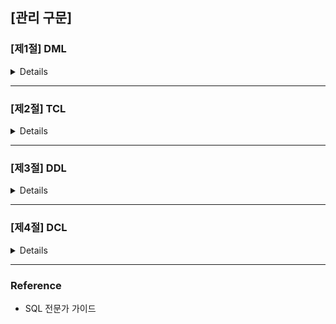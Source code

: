 ## [관리 구문]

### [제1절] DML

<details>
  
  #### ✔ DML (Data Manipulation Language)?
  
  : DML을 사용하면 테이블에 데이터를  입력, 수정, 삭제할 수 있다.

  > INSERT, UPDATE, DELETE, MERGE
 </br>

  #### ✔ INSERT

  INSERT 문을 통해 테이블에 데이터를 삽입할 수 있음

  1. **단일행 INSERT 문**

  ```SQL
  INSERT INTO 테이블명 [(칼럼1, 칼럼2, ...)] VALUES (값1, 값2, ...);
  ```

  - INTO 절의 칼럼명과 VALUES 절의 값을 **1:1 매핑하여 기술**
  - INTO 절에 기술하지 않은 칼럼은 Default로 NULL (단, NOT NULL 혹은 Primary Key 제약이 있다면 오류 발생)
  </br>

  ```SQL
  INSERT
    INTO PLAYER (PLAYER_ID, PLAYER_NAME, TEAM_ID, POSITION, HEIGHT, WEIGHT, BACK_NO)
  VALUES ('2002007', '박지성', 'K07', 'MF', 178, 73, 7);
  ```
  | PLAYER_ID | PLAYER_NAME | TEAM_ID | E_PLAYER_NAME | NICKNAME | JOIN_YYYY | POSITION | BACK_NO | NATION | BIRTH_DATE | SOLAR | HEIGHT | WEIGHT |
  |:---------:|:-----------:|:-------:|:-------------:|:--------:|:---------:|:--------:|:-------:|:------:|:----------:|:-----:|:------:|:------:|
  |  2002007  |    박지성   |   K07   |               |          |           |    MF    |    7    |        |            |       |   178  |   73   |
  </br>

  ```SQL
  INSERT
    INTO PLAYER -- INTO 절에 칼럼명을 지정하지 않는 경우, 테이블에 정의된 칼럼 순서대로 VALUES절에 모든 값을 기술해야함
  VALUES ('2002010', '이청용', 'K07', '', 'BlueDragon', '2002', 'MF', '17', NULL, NULL, '1', 180, 69);
  ```
  | PLAYER_ID | PLAYER_NAME | TEAM_ID | E_PLAYER_NAME |  NICKNAME  | JOIN_YYYY | POSITION | BACK_NO | NATION | BIRTH_DATE | SOLAR | HEIGHT | WEIGHT |
  |:---------:|:-----------:|:-------:|:-------------:|:----------:|:---------:|:--------:|:-------:|:------:|:----------:|:-----:|:------:|:------:|
  |  2002007  |    박지성   |   K07   |               |            |           |    MF    |    7    |        |            |       |   178  |   73   |
  |  2002010  |    이청용   |   K07   |               | BlueDragon |    2002   |    MF    |    17   |        |            |   1   |   180  |   69   |
  </br>


  2. **서브 쿼리를 이요한 다중 행 INSERT 문**

  ```SQL
  INSERT INTO 테이블명[(칼럼1, 칼럼2, ...)] 
  서브쿼리;
  ```

  ```SQL
  INSERT
    INTO TEAM (TEAM_ID, REGION_NAME, TEAM_NAME, ORIG_YYYY, STADIUM_ID)
  SELECT REPLACE(TEAM_ID, 'K', 'A') AS TEAM_ID
       , REGION_NAME, REGION_NAME || '올스타' AS TEAM_NAME
       , 2019 AS ORIG_YYYY, STADIUM_ID
    FROM TEAM
   WHERE REGION_NAME IN ('성남', '인천'); 
  ```
  </br>

  #### ✔ UPDATE

  데이터를 수정해야하는 상황 발생 시, UPDATE 문을 통해 데이터를 수정

  ```SQL
  UPDATE 테이블명
    SET 수정할 칼럼명1 = 수정될 새로운 값1
     [, 수정할 칼럼명2 = 수정될 새로운 값2]
     [, ...]
  [WHERE 수정 대상 식별 조건식]
  ```

  - SET 절에는 수정할 칼럼명과 해당 칼럼에 수정될 값 기술
  - WHERE 절에는 수정대상이 될 행을 식별할 수 있도록 조건식 기술. (단, WHERE 절 사용안할 시 테이블의 전체 데이터가 수정됨)
  </br>

  ```SQL
  UPDATE PLAYER
    SET BACKNO = 99;
  -- WHERE 절이 없으므로, 일괄적으로 99로 수정


  UPDATE PLAYER
    SET POSITION = 'MF'
  WHERE POSITION IS NULL;


  -- 단일행 서브쿼리
  UPDATE TEAM A
    SET A.ADDRESS = (SELECT X.ADDRESS
                       FROM STATIUM X
                      WHERE X.HOMETEAM_ID = A.TEAM_ID)
  WHERE A.ORIG_YYYY > 2000;


  -- 다중 서브쿼리
  UPDATE STADIUM A
    SET (A.DDD, A.TEL) = (SELECT X.DDD, X.TEL -- 다중 칼럼 서브쿼리
                            FROM TEAM X
                           WHERE X.TEAM_ID = A.HOMETEAM_ID);
  WHERE EXISTS (SELECT 1 -- 다중행 서브쿼리, 연관 서브쿼리
                  FROM TEAM X
                WHERE X.TEAM_ID = A.HOMETEAM_ID);
  ``` 
  </br>

  #### ✔ DELETE

  테이블에 저장된 데이터가 더 이상 필요 없게 됐을 경우, DELETE 문을 통해 데이터 삭제 수행

  ```SQL
  DELETE [FROM] 테이블명
  [WHERE 삭제 대상 식별 조건식];
  ```

  - WHERE 절 사용 안할 시 테이블의 전체 데이터가 삭제됨.
  </br>

  ```SQL
  -- 전체 데이터 삭제
  DELETE FROM PLAYER;


  -- 다중행 서브쿼리
  DELETE PLAYER
  WHERE TEAM_ID IN (SELECT TEAM_ID
                      FROM PLAYER
                    GROUP BY TEAM_ID
                      HAVING COUNT(*) <= 10);
  ```
  </br>

  #### ✔ MERGE

  새로운 행을 입력하거나, 기존 행을 수정하는 작업을 한 번에 할 수 있음  

  ```SQL
  MERGE
   INTO 타겟 테이블명
  USING 소스 테이블명
     ON (조인 조건식)
   WHEN MATCHED THEN -- 조인에 성공한 행들
    UPDATE
      SET 수정할 칼럼명1 = 수정될 새로운 값1
        [,수정할 칼럼명2 = 수정될 새로운 값2, ...]
   WHEN NOT MATCHED THEN -- 조인에 실패한 행들
    INSERT [(칼럼1, 칼럼2, ...)]
    VALUES (값1, 값2, ...);
  ```

  ```SQL
  MERGE
    INTO TEAM T
   USING TEAM_TMP S
      ON (T.TEAM_ID = S.TEAM_ID)
    WHEN MATCHED THEN
      UPDATE
        SET T.REGION_NAME = S.REGION_NAME
          , T.TEAM_NAME = S.TEAM_NAME
          , T.DDD = S.DDD
          , T.TEL = S.TEL
    WHEN NOT MATCHED THEN
      INSERT (T.TEAM_ID, T.REGION_NAME, T.TEAM_NAME, T.STADIUM_ID, T.DDD, T.TEL)
      VALUES (S.TEAM_ID, S.REGION_NAME, S.TEAM_NAME, S.STADIUM_ID, S.DDD, S.TEL);


  -- USING 절에 서브쿼리 사용 예시
  MERGE
    INTO TEAM T
   USING (SELECT * FROM TEAM_TMP WHERE REGION_NAME IN('성남', '부산', '대구', '전주')) S
      ON (T.TEAM_ID = S.TEAM_ID)
    WHEN MATCHED THEN
      UPDATE
        SET T.REGION_NAME = S.REGION_NAME
          , T.TEAM_NAME = S.TEAM_NAME
          , T.DDD = S.DDD
          , T.TEL = S.TEL
    WHEN NOT MATCHED THEN
      INSERT (T.TEAM_ID, T.REGION_NAME, T.TEAM_NAME, T.STADIUM_ID, T.DDD, T.TEL)
      VALUES (S.TEAM_ID, S.REGION_NAME, S.TEAM_NAME, S.STADIUM_ID, S.DDD, S.TEL);
  ```
  </br>

  #### ✔ DDL VS DML?
  
  ```TEXT
  - DDL : 데이터 구조의 변경이 DDL 명령어 수행 완료후 즉시 반영
  
  - DML : 데이터 변경사항을 테이블에 영구적으로 변경하기 위해 COMMIT 필요
    (SQL Server는 AUTO COMMIT으로 즉시 반영됨)
  ```

</details>

---

### [제2절] TCL

<details>

#### ✔ TCL (Transaction Control Language)?

: TCL문을 사용하면 데이터베이스의 논리적 연산 단위인 트랜잭션을 제어할 수 있다.

> COMMIT, ROLLBACK, SAVEPOINT
</br>

#### ✔ 트랜잭션?

- 데이터베이스의 논리적 연산단위.
- 분할할 수 없는 최소의 단위이므로 `전부 적용하거나 전부 취소한다.`
 </br>

#### ✔ 트랜잭션 특징

1. **원자성** (`A`tomicity)

: 트랜잭션에서 정의된 연산들은 모두 성공적으로 실행되거나 전혀 실행되지 않은 상태로 남아 있어야함 (all or nothing)

2. **일관성** (`C`onsistency)

: 트랜잭션이 실행되기 전에 데이터베이스의 내용에 잘못이 없다면, 실행 후에도 데이터베이스의 내용에 잘못이 있으면 안 됨

3. **고립성** (`I`solation)

: 트랜잭션이 실행되는 도중에 다른 트랜잭션의 영향을 받아 잘못된 결과를 만들면 안됨

4. **지속성** (`D`urability)

: 트랜잭션이 성공적으로 수행된다면, 갱신된 데이터베이스의 내용은 영구적으로 저장되어야 함
</br>
</br>

#### ✔ COMMIT

: INSERT, UPDATE, DELETE 한 데이터에 대해 전혀 문제가 없다고 판단됐을 경우, COMMIT 명령어를 통해 트랜잭션 완료 가능.

```TEXT
[COMMIT 이나 ROLLBACK 이전의 데이터 상태]

- 데이터의 변경을 취소해 이전 상태로 복구 가능
- 현재 사용자는 SELECT 문장으로 결과 확인 가능
- 다른 사용자는 현재 사용자가 수행한 명령의 결과를 볼 수 없음
- 변경된 행은 잠금(LOCK)이 설정돼서 다른 사용자가 변경할 수 없음


[COMMIT 이나 ROLLBACK 이후의 데이터 상태]

- 데이터에 대한 변경 사항이 데이터베이스에 반영
- 이전 데이터는 영원히 잃어버림
- 모든 사용자는 결과를 볼 수 있음
- 관련된 행에 대한 잠금(LOCK)이 풀리고, 다른 사용자들이 행 조작 가능
```

```SQL
/*
ORACLE VER.
*/
INSERT
  INTO PLAYER (PLAYER_ID, TEAM_ID, PLAYER_NAME, POSITION, HEIGHT, WEIGHT, BACK_NO)
VALUES ('19970925', 'K02', '이운재', 'GK', 182, 82, 1);
-- 1개의 행이 만들어졌습니다.

COMMIT;
-- 커밋이 완료되었습니다.

UPDATE PLAYER SET HEIGHT = 100;
-- 100 행이 갱신됐습니다.

COMMIT;
-- 커밋이 완료되었습니다.

DELETE FROM PLAYER;
-- 481 행이 삭제됐습니다.

COMMIT;
-- 커밋이 완료됐습니다.

/*
SQL SERVER VER.
- 기본적으로 AUTO COMMIT 모드. 
- 성공시 COMMIT, 실패시 ROLLBACK
*/
INSERT
  INTO PLAYER (PLAYER_ID, TEAM_ID, PLAYER_NAME, POSITION, HEIGHT, WEIGHT, BACK_NO)
VALUES ('19970925', 'K02', '이운재', 'GK', 182, 82, 1);
-- 1개의 행이 영향을 받음

UPDATE PLAYER SET HEIGHT = 100;
-- 481개 행이 영향을 받음

DELETE FROM PLAYER; -- AUTO COMMIT
-- 481개 행이 영향을 받음
```
 </br>

#### ✔ ROLLBACK

: INSERT, UPDATE, DELETE 한 데이터에 대해 `COMMIT 이전`에는 변경 사항 취소 가능

```SQL
/*
ORACLE VER.
*/
INSERT
  INTO PLAYER (PLAYER_ID, TEAM_ID, PLAYER_NAME, POSITION, HEIGHT, WEIGHT, BACK_NO)
VALUES ('19970925', 'K02', '이운재', 'GK', 182, 82, 1);
-- 1개의 행이 만들어졌습니다.
ROLLBACK;
-- 롤백이 완료되었습니다.


UPDATE PLAYER SET HEIGHT = 100;
-- 100 행이 갱신됐습니다.
ROLLBACK;
-- 롤백이 완료되었습니다.


DELETE FROM PLAYER;
-- 481 행이 삭제됐습니다.
ROLLBACK;
-- 커밋이 완료됐습니다.



/*
SQL SERVER VER.
- 기본적으로 AUTO COMMIT 모드이므로, ROLLBACK을 수행하기 위해는 명시적으로 트랜잭션 선언해야함
*/
BEGIN TRAN

INSERT
  INTO PLAYER (PLAYER_ID, TEAM_ID, PLAYER_NAME, POSITION, HEIGHT, WEIGHT, BACK_NO)
VALUES ('19970925', 'K02', '이운재', 'GK', 182, 82, 1);
-- 1개의 행이 영향을 받음

ROLLBACK;
-- 명령이 완료되었습니다.
```
 </br>

#### ✔ SAVEPOINT

: 저장점을 정의하면 ROLLBACK 할 때 현 시점 ~ SAVEPOINT 까지 트랜잭션의 일부만 롤백 가능

```SQL
-- ORACLE VER.
SAVEPOINT SVPT1;
ROLLBACK TO SVPT1;


-- SQL SERVER VER.
SAVE TRANSACTION SVTR1;
ROLLBACK TRANSACTION SVTR1;
```

<img src="./src/rollback.PNG" alt="rollback 원리(oracle 기준)">

</details>

---

### [제3절] DDL

<details>

#### ✔ DDL (Data Definition Language)?

: DDL을 사용하면 테이블을 포함한 데이터베이스 객체의 구조를 정의할 수 있다. 

> CREATE TABLE, ALTER TABLE, DROP TABLE
 </br>

#### ✔ CREATE

```SQL
CREATE TABLE 테이블명 (
    칼럼명1   데이터유형  [기본값]  [NOT NULL]
  , 칼럼명2   데이터유형  [기본값]  [NOT NULL]
  , 칼럼명3   데이터유형  [기본값]  [NOT NULL]
);


-- CTAS (Create Table ~ As Select ~) 방법으로 테이블 생성.
-- ORACLE VER.
CREATE TABLE TEAM_TEMP AS SELECT * FROM TEAM;

-- SQL SERVER VER.
SELECT * INTO TEAM_TEMP FROM TEAM;
```

- 테이블명은 객체를 의미할 수 있는 적절한 이름 사용 + 중복 불가능
- 한 테이블 내에서는 칼럼명 중복 불가능 (다른 테이블의 칼럼 이름과는 같을 수 있음, 대체로 기본키와 외래키 관계)
- A-Z, a-z, 0-9, _, $, # 문자만 허용
 </br>

1. **제약조건?**

: 사용자가 원하는 조건의 데이터만 유지하기 위해 테이블의 특정 칼럼에 설정하는 제약
</br>`데이터의 무결성을 유지하기 위함`
</br>
 </br>

2. **제약조건 종류**
  1. **PRIMARY KEY (기본키)** : 테이블에 저장된 행 데이터를 고유하게 식별하기 위한 기본키 정의
    > 기본키 제약 = NOT NULL & UNIQUE
  
  </br>

  2. **UNIQUE (고유키)** : 테이블에 저장된 행 데이터를 고유하게 식별하기 위한 고유키 정의. *NULL은 고유키 제약 대상 아님. NULL 가능*
  </br>
  
  3. **NOT NULL** : NULL 값 입력 금지.
    > NULL의 의미 = '아직 정의되지 않은 값' 혹은 '아직 데이터가 입력되지 않은 경우로 공백, 숫자와는 전혀 다른 값이다.
  
  </br>

  4. **CHECK** : 입력할 수 있는 값의 범위 제한. TRUE or FALSE로 평가가능한 논리식 지정
  </br>

  5. **FOREIGN KEY (외래키)** : 관계형 데이터베이스에서 테이블 간의 관계를 정의하기 위해 기본키를 다른 테이블의 외래키로 복사하는 경우 생성됨. 
    > 외래키 지정시, 참조 무결성 제약 옵션 선택 가능
  
  </br>

3. **생성된 테이블 구조 확인**

```SQL
-- ORACLE VER.
DESCRIBE PLAYER;


-- SQL SERVER VER.
exec sp_help 'dbo.PLAYER'
go
```
</br>

#### ✔ ALTER TABLE

: 칼럼을 추가/삭제하거나 제약조건을 추가/삭제하는 작업

1. **ADD COLUMN**

: 기존 테이블에 필요한 칼럼을 추가하는 명령어
  
  ```SQL
  -- ORACLE VER.
  ALTER TABLE 테이블명
        ADD ( 추가할 칼럼명1    데이터 유형   [기본값]    [NOT NULL],
              [추가할 칼럼명2    데이터 유형   [기본값]    [NOT NULL]
              , ...]);
   ALTER TABLE PLAYER ADD (ADDRESS VARCHAR2(80));

  -- SQL SERVER VER.
  ALTER TABLE 테이블명
        ADD   추가할 칼럼명1    데이터유형    [기본값]    [NOT NULL]
           [, 추가할 칼럼명2    데이터유형    [기본값]    [NOT NULL]
           , ...];
   ALTER TABLE PLAYER ADD ADDRESS VARCHAR(80);
  ```
  </br>


2. **DROP COLUMN**

: 기존 테이블에 필요없는 칼럼을 삭제. 한 번 삭제된 칼럼은 복구할 수 없음
  
  ```SQL
  -- ORACLE VER.
  ALTER TABLE 테이블명 DROP (삭제할 칼럼명1 [, 삭제할 칼럼명2, ... ]);
   ALTER TABLE PLAYER DROP (ADDRESS);

  -- SQL SERVER VER.
  ALTER TABLE PLAYER DROP (ADDRESS);
   ALTER TABLE PLAYER DROP COLUMN ADDRESS;
  ```
  </br>

3. **MODIFY COLUMN**

: 테이블에 존재하는 칼럼에 대해 ALTER TABLE 명령을 이용해 칼럼의 데이터 유형, 디폴트 값, NOT NULL 제약조건에 대한 변경을 포함. (테이블의 칼럼 정의를 변경하는 명령어)
  
  ```SQL
  -- ORACLE VER.
  ALTER TABLE 테이블명
      MODIFY (칼럼명1    데이터유형    [기본값]    [NOT NULL]
           [, 칼럼명2    데이터유형    [기본값]    [NOT NULL]
            , ...]);
   ALTER TABLE TEAM_TEMP MODIFY (ORIG_YYYY VARCHAR(8) DEFAULT '20020129' NOT NULL);

  -- SQL SERVER VER.
  ALTER TABLE 테이블명 ALTER COLUMN   칼럼명  데이터 유형   [NOT NULL];
  ALTER TABLE TEAM_TEMP ALTER COLUMN ORIG_YYYY VARCHAR(8) NOT NULL;
  ALTER TABLE TEAM_TEMP ADD CONTRANT DF_ORIG_YYYY DEFAULT '20020129' FOR ORIG_YYYY;
  ```
  </br>

4. **RENAME COLUMN**

: 칼럼명을 어떤 이유로 불가피하게 변경해야하는 경우 (일부 DBMS에서만 지원)
  
  ```SQL
  -- ORACLE VER.
  -- ADD, DEOP 처럼 ANSI/ISO에 명시된 기능이 아닌, Oracle 등 일부 DBMS에서만 지원함
  ALTER TABLE 테이블명 RENAME COLUMN 기존 칼럼명 TO 새로운 칼럼명;
  ALTER TABLE PLAYER COLUMN PLAYER_ID TO TEMP_ID;
  -- SQL SERVER VER.
  sp_rename '기존 칼럼명', '새로운 칼럼명', 'COLUMN';
  sp_rename 'dbo.PLAYER.PLAYER_ID', 'TEMP_ID', 'COLUMN';
  ```
  </br>

5. **DROP CONSTRAINT**

: 테이블 생성 시 부여했던 제약조건을 삭제하는 명령어
  
  ```SQL
  -- ORACLE, SQL SERVER 문법 동일
  ALTER TABLE 테이블명 DROP CONSTRAINT 제약조건명;


  ALTER TABLE PLAYER DROP CONSTRAINT PLAYER_FK;
  ```
  </br>

6. **ADD CONSTRAINT**
  
: 테이블 생성 이후에 필요에 의해 제약조건 추가하는 명령어
`참조 제약조건 추가시, 참조 무결성 옵션에 따라 실수에 의한 테이블 삭제나 데이터 삭제를 방지할 수 있음`

  ```SQL
  -- ORACLE, SQL SERVER 문법 동일
  ALTER TABLE 테이블명 ADD CONSTRAINT 제약조건명 제약조건 (칼럼명)
  
  
  ALTER TABLE PLAYER ADD CONSTRAINT PLAYER_FK FOREIGN KEY (TEAM_ID) REFERENCES TEAM(TEAM_ID);
  ```
 </br>

#### ✔ RENAME

: 테이블의 이름을 변경하는 명령어

```SQL
-- ORACLE VER.
RENAME 기존테이블명 TO 새로운 테이블명;

RENAME TEAM TO TEAM_BACKUP;


-- SQL SERVER VER.
sp_rename '기존테이블명', '새로운테이블명';

sp_rename 'dbo.team','TEAM_BACKUO';
```
</br>

#### ✔ DROP

: 불필요한 테이블을 삭제하는 명령어

```SQL
-- ORACLE, SQL SERVER 문법 동일
DROP TABLE 테이블명 [CASCADE CONTRAINT]; -- CASCADE CONTRAINT 옵션 : 해당 테이블과 관계가 있었던 참조되는 제약조건도 삭제함을 의미

DROP TABLE PLAYER;
```
</br>

#### ✔ TRUNCATE

: 테이블이 삭제되는것은 아니지만, 해당 테이블에 들어있던 모든 행 제거 및 공간을 재 사용하도록 하는 명령어

```SQL
-- ORACLE, SQL SERVER 문법 동일
TRUNCATE TABLE 테이블명;

TRUNCATE TABLE PLAYER;
```
</br>

#### ✔ DELETE vs TRUNCATE vs DROP

```BASH
- DELETE : 데이터는 지워지지만, 테이블 저장했던 메모리는 지워지지 않음. 원하는 데이터만 지울 수 있으며 ROLLBACK 가능

- TRUNCATE : 테이블은 삭제하지 않고 데이터만 지워진다. 하지만 테이블을 저장했던 메모리는 지워지며, ROLLBACK 불가

- DROP : 테이블 메모리, 데이터 모두 삭제하며, ROLLBACK 불가
```

</details>

---

### [제4절] DCL

<details>

#### ✔ DCL (Data Definition Language)?

: 유저를 생성하고 권한을 제어할 수 있는 명령어
</br>
</br>

#### ✔ 유저와 권한

대부분의 데이터베이스는 데이터 보호와 보안을 위해서 유저와권한을 관리하고 있다. Oracle을 설치하면 기본적으로 제공되는 유저는 다음과 같다.

- SCOTT : Oracle 테스트용 샘플 계정 (Default 패스워드 : TIGER)
- SYS : 백업 및 복구 등 데이터베이스 상의 모든 관리 기능을 수행할 수 있는 최상위 관리자 계정
- SYSTEM : 백업, 복구 등 일부 관리 기능을 제외한 모든 시스템 권한을 부여받은 DBA 계정
</br>

#### ✔ 유저 생성과 시스템 부여

사용자가 실행하는 모든 DDL 문장은 그에 해당하는 적절한 구너한이 있어야만 실행할 수 있다. 그것을 `시스템권한` 이라고 하며, `ROLE`을 통해 권한을 부여한다.

```SQL
/* CREATE USER 권한 */
CREATE USER SQLD IDENTIFIED BY DB2019;
-- 권한이 불충분합니다.

CONN SYSTEM/MANAGER;
GRANT CREATE USER TO SCOTT; -- SCOTT 계정에 계정 생성 권한 부여
-- 권한이 부여됐습니다.

CREATE USER SQLD INDENTIFIED BY DB2019;
-- 사용자가 생성됐습니다.


/* CREATE SESSION (로그인) 권한 */
CONN SQLD/DB2019; -- SQLD 유저가 생성됐지만 아무런 권한이 없기 때문에 로그인 오류 발생
--  user SQLD lacks CREATE SESSION privilege

CONN SYSTEM/MANAGER;
GRANT CREATE SESSION TO SQLD; -- SQLD 계정에 로그인 권한 부여
-- 권한이 부여됐습니다.

CONN SQLD/DB2019;
-- 연결됐습니다.


/* CREATE TABLE 권한 */
CREATE TABLE MENU (MENU_SEQ NUMBER NOT NULL, TITILE VARCHAR2(10)); -- SQLD 에게는 테이블 생성권한이 없어 오류 발생
-- 권한이 불충분합니다.

CONN SYSTEM/MANAGER;
GRANT CREATE TABLE TO SQLD; -- SQLD 계정에 테이블 생성 권한 부여
-- 권한이 부여됐습니다.

CONN SQLD/DB2019;
CREATE TABLE MENU (MENU_SEQ NUMBER NOT NULL, TITILE VARCHAR2(10));
-- 테이블이 생성됐습니다.
```
 </br>

#### ✔ OBJECT에 대한 권한 부여

앞에서 SQLD 유저를 생성해 로그인하고 테이블을 만드는 과정에서 몇가지 권한을 살폈다면, 지금은 `특정 유저가 소유한 객체 권한`을 살펴본다.
</br>오프벡트 권한은 특정 오브젝트인 테이블, 뷰 등에 대해 SELECT, INSERT, DELETE, UPDATE 작업 명령어를 의미한다.

> 오브젝트 권한은 SELECT, INSERT, DELETE, UPDATE 등의 권한을 따로따로 관리하기 때문에 하나하나씩 권한을 부여해야함


```SQL
/*SELECT 권한*/
CONN SCOTT/TIGER;
SELECT * FROM SQLD.MENU; -- SCOTT은 SELECT 권한이 없어 오류 발생
-- 테이블 또는 뷰가 존재하지 않습니다.

CONN SQLD/DB2019;
GRANT SELECT ON MENU TO SCOTT; -- SCOTT에게 SELECT 권한 부여
-- 권한이 부여됐습니다.

CONN SCOTT/TIGER;
SELECT * FROM SQLD.MENU; -- 정상적으로 출력됨

UPDATE SQLD.MENU
   SET TITLE = '코리아'
 WHERE MENU_SEQ = 1; -- SCOTT은 현재 SELECT 권한만 있으므로 UPDATE 시 오류 발생, 하나하나씩 권한 부여 필요.
-- 권한이 불충분합니다.
```
</br>

#### ✔ ROLE을 이용한 권한 부여

데이터베이스 관리자가 유저가 생성될 때마다 각각의 권한들을 유저에게 부여하는 작업을 수행해야하는데, 하나하나씩 부여하다보면 권한을 빠뜨릴 수도 있으므로
유저별로 어떤 권한이 부여됐는지를 관리해야 한다.
</br> 또한 관리해야 할 유저가 점점 늘어나고 자주 변경되는 상황에서는 매우 번거롭다.
</br> 따라서... `ROLE을 생성하고 ROLE에 각종 권한을 부여한 후 ROLE을 다른 ROLE 혹은 유저에게 부여하여 관리한다`

```SQL
CONN SYSTEM/MANAGER;
REVOKE CREATE SESSION, CREATE TABLE FROM SQLD;
-- 권한이 취소됐습니다.

CONN SQLD/DB2019; -- SQLD 계정에 로그인 권한 없으므로 오류 발생
--  user SQLD lacks CREATE SESSION privilege

CONN SYSTEM/MANAGER;

CREATE ROLE LOGIN_TABLE;
GRANT CREATE SESSION, CREATE TABLE TO LOGIN_TABLE; -- [로그인권한]과 [테이블생성권한]이 부여된 ROLE 생성
-- 권한이 부여됐습니다.
GRANT LOGIN_TABLE TO SQLD; -- ROLE을 SQLD에게 부여함으로서 SQLD는 [로그인권한]과 [테이블생성권한]이 부여됨
-- 권한이 부여됐습니다.

CONN SQLD/DB2019;
CREATE TABLE MENU (MENU_SEQ NUMBER NOT NULL, TITILE VARCHAR2(10));
-- 테이블이 생성됐습니다.
```

</details>

---

### Reference
- SQL 전문가 가이드
